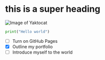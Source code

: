 # this is a super heading

![Image of Yaktocat](https://octodex.github.com/images/yaktocat.png)

``` python
print("Hello world")
```
- [ ] Turn on GitHub Pages
- [x] Outline my portfolio
- [ ] Introduce myself to the world
